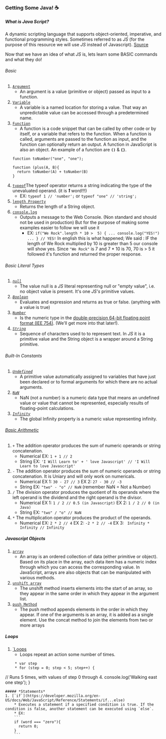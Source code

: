 ### **Getting Some Java!** :coffee:
##### *What is Java Script?*
  A dynamic scripting language that supports object-oriented, imperative, and functional programming styles. Sometimes referred to as *JS* (for the purpose of this resource we will use *JS* instead of Javascript). [Source](https://developer.mozilla.org/en-US/docs/Web/JavaScript)

  Now that we have an idea of what *JS* is, lets learn some BASIC commands and what they do!
###### *Basic*
1. [`Argument`](https://developer.mozilla.org/en-US/docs/Glossary/Argument)
    * An argument is a value (primitive or object) passed as input to a function.
2. [`Variable`](https://developer.mozilla.org/en-US/docs/Glossary/Variable)
    * A variable is a named location for storing a value. That way an unpredictable value can be accessed through a predetermined name.
3. [`Function`](https://developer.mozilla.org/en-US/docs/Glossary/Function)
    * A function is a code snippet that can be called by other code or by itself, or a variable that refers to the function. When a function is called, arguments are passed to the function as input, and the function can optionally return an output. A function in JavaScript is also an object. An example of a function are **`()`** & **`{}`**.
    ```
    function toNumber("one", "one");
    
    function (plus(A, B){
      return toNumber(A) + toNumber(B)
    }
    ```
4. [`typeof`](https://developer.mozilla.org/en-US/docs/Web/JavaScript/Reference/Operators/typeof)The typeof operator returns a string indicating the type of the unevaluated operand. (it is **_1_** word!!!)
    * EX: `typeof 1 // 'number';` or `typeof "one" // 'string';`
5. [`length Property`]()
    * Returns the length of a String object.
6. [`console.log`]()
    * Outputs a message to the Web Console. (Non standard and should not be used in production) But for the purpose of making some examples easier to follow we will use it
      * EX: `if("We Rock".length * 10 >  5) {
... console.log("YES!")
... }
// YES!` In english this is what happened; We said : IF the length of We Rock multiplied by 10 is greater than 5 our console will show yes. Since `"We Rock"` is 7 and 7 * 10 is 70, 70 is > 5 it followed it's function and returned the proper response.

###### *Basic Literal Types*
1. [*`null`*](https://developer.mozilla.org/en-US/docs/Web/JavaScript/Reference/Global_Objects/null)
    * The value null  is a *JS* literal representing null or "empty value", i.e. no object value is present. It's one *JS's* primitive values.
2. [*`Boolean`*](https://developer.mozilla.org/en-US/docs/Web/XPath/Functions/boolean)
    * Evaluates and expression and returns as true or false. (anything with a value is true)
3. [*`Number`*](https://developer.mozilla.org/en-US/docs/Glossary/Number)
    * Is the numeric type in the [double-precision 64-bit floating point format (IEE 754)](http://en.wikipedia.org/wiki/Double-precision_floating-point_format). (We'll get more into that later!).
4. [*`String`*](https://developer.mozilla.org/en-US/docs/Glossary/String)
    * Sequence of characters used to to represent text. In *JS* it is a primitive value and the String object is a wrapper around a String primitive.


###### *Built-In Constants*
1. [*`Undefined`*](https://developer.mozilla.org/en-US/docs/Glossary/undefined)
    * A primitive value automatically assigned to variables that have just been declared or to formal arguments for which there are no actual arguments.
2. [*`NaN`*](https://developer.mozilla.org/en-US/docs/Glossary/NaN)
    * NaN (not a number) is a numeric data type that means an undefined value or value that cannot be represented, especially results of floating-point calculations.
3. [*`Infinity`*](https://developer.mozilla.org/en-US/docs/Web/JavaScript/Reference/Global_Objects/Infinity)
    * The global Infinity property is a numeric value representing infinity.

###### [*Basic Arithmetic*](https://developer.mozilla.org/en-US/docs/Web/JavaScript/Reference/Operators/Arithmetic_Operators)
1. `+` The addition operator produces the sum of numeric operands or string concatenation.
    * Numerical EX: `1 + 1 // 2`
    * String EX: `'I Will Learn to' + ' love Javascript' // 'I Will Learn to love Javascript'`
2. `-` The addition operator produces the sum of numeric operands or string concatenation. It is Uniary and will only work on numericals.
    * Numerical EX 1: `30 - 27 // 3`  EX 2: `27 - 30 // -3`
    * String EX: `"two" - "o" // NaN` (remember NaN = Not a Number)
3. `/` The division operator produces the quotient of its operands where the left operand is the dividend and the right operand is the divisor.
    * Numerical EX 1: `1 / 2 // 0.5 (in Javascript)` EX 2: `1 / 2 // 0 (in Java)`
    * String EX: `"two" / "o" // NaN`
4. `*` The multiplication operator produces the product of the operands.
    * Numerical EX: `2 * 2 // 4` EX 2: `-2 * 2 // -4` EX 3: ` Infinity * Infinity // Infinity`

##### *Javascript Objects*
1. [`array`](https://developer.mozilla.org/en-US/docs/Glossary/array)
    * An array is an ordered collection of data (either primitive or object). Based on its place in the array, each data item has a numeric index through which you can access the corresponding value. In JavaScript, arrays are also objects that can be manipulated with various methods.
2. [`unshift array`]() 
    * The unshift method inserts elements into the start of an array, so they appear in the same order in which they appear in the argument list.
3. [`push Method`]()
    * The push method appends elements in the order in which they appear. If one of the arguments is an array, it is added as a single element. Use the concat method to join the elements from two or more arrays

##### *Loops*
1. [`Loops](https://developer.mozilla.org/en-US/docs/Web/JavaScript/Guide/Loops_and_iteration)
    * Loops repeat an action some number of times.
   ``` * 
    * var step
    * for (step = 0; step < 5; step++) {
  // Runs 5 times, with values of step 0 through 4.
  console.log('Walking east one step');
}
```
##### *Statements*
1. [`if`](https://developer.mozilla.org/en-US/docs/Web/JavaScript/Reference/Statements/if...else)
    * Executes a statement if a specified condition is true. If the condition is false, another statement can be executed using `else`.
    * EX:
    ```
    if (word === "zero"){
      return 0;
    }
    ```

